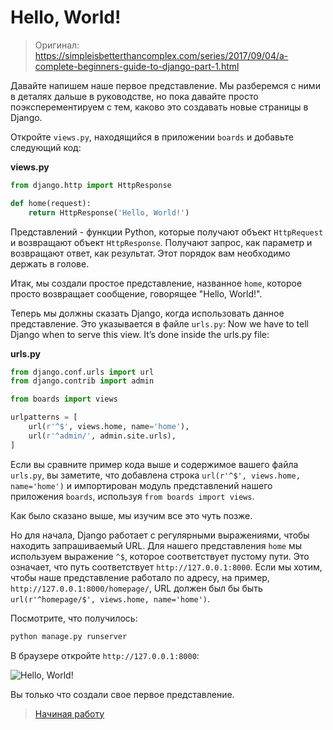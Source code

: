 # Hello, World!

> Оригинал: https://simpleisbetterthancomplex.com/series/2017/09/04/a-complete-beginners-guide-to-django-part-1.html

Давайте напишем наше первое представление. Мы разберемся с ними в деталях дальше в руководстве, но пока давайте просто поэксперементируем с тем, каково это создавать новые страницы в Django.

Откройте `views.py`, находящийся в приложении `boards` и добавьте следующий код:

**views.py**
```python
from django.http import HttpResponse

def home(request):
    return HttpResponse('Hello, World!')
```

Представлений - функции Python, которые получают объект `HttpRequest` и возвращают объект `HttpResponse`. Получают запрос, как параметр и возвращают ответ, как результат. Этот порядок вам необходимо держать в голове.

Итак, мы создали простое представление, названное `home`, которое просто возвращает сообщение, говорящее "Hello, World!".

Теперь мы должны сказать Django, когда использовать данное представление. Это указывается в файле `urls.py`:
Now we have to tell Django when to serve this view. It’s done inside the urls.py file:

**urls.py**
```python
from django.conf.urls import url
from django.contrib import admin

from boards import views

urlpatterns = [
    url(r'^$', views.home, name='home'),
    url(r'^admin/', admin.site.urls),
]
```

Если вы сравните пример кода выше и содержимое вашего файла `urls.py`, вы заметите, что добавлена строка `url(r'^$', views.home, name='home')` и импортирован модуль представлений нашего приложения `boards`, используя `from boards import views`.

Как было сказано выше, мы изучим все это чуть позже.

Но для начала, Django работает с регулярными выражениями, чтобы находить запрашиваемый URL. Для нашего представления `home` мы используем выражение `^$`, которое соответствует пустому пути. Это означает, что путь соответствует `http://127.0.0.1:8000`. Если мы хотим, чтобы наше представление работало по адресу, на пример, `http://127.0.0.1:8000/homepage/`, URL должен был бы быть `url(r'^homepage/$', views.home, name='home')`.

Посмотрите, что получилось:

```bash
python manage.py runserver
```

В браузере откройте `http://127.0.0.1:8000`:

![Hello, World!](https://simpleisbetterthancomplex.com/media/series/beginners-guide/1.11/part-1/hello-world.png)

Вы только что создали свое первое представление.

> [Начиная работу](/part-1/getting-started.md)

